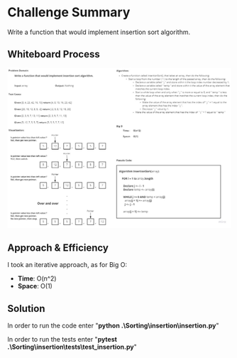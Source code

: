 # Challenge Summary
<!-- Description of the challenge -->
Write a function that would implement insertion sort algorithm.

## Whiteboard Process
<!-- Embedded whiteboard image -->
![White Board Pic](imgs/insertion_sort.jpg)

## Approach & Efficiency
<!-- What approach did you take? Why? What is the Big O space/time for this approach? -->
I took an iterative approach, as for Big O:

- **Time**: O(n^2)
- **Space**: O(1)

## Solution
<!-- Show how to run your code, and examples of it in action -->

In order to run the code enter "**python .\Sorting\insertion\insertion.py**"

In order to run the tests enter "**pytest .\Sorting\insertion\tests\test_insertion.py**"
